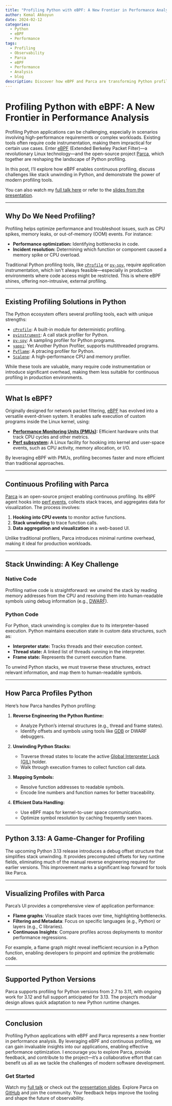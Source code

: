 ```yaml
---
title: "Profiling Python with eBPF: A New Frontier in Performance Analysis"
author: Kemal Akkoyun
date: 2024-02-12
categories:
  - Python
  - eBPF
  - Performance
tags:
  - Profiling
  - Observability
  - Parca
  - eBPF
  - Performance
  - Analysis
  - blog
description: Discover how eBPF and Parca are transforming Python profiling, enabling continuous, efficient, and non-intrusive performance analysis directly in production.
---
```


# Profiling Python with eBPF: A New Frontier in Performance Analysis

Profiling Python applications can be challenging, especially in scenarios involving high-performance requirements or complex workloads. Existing tools often require code instrumentation, making them impractical for certain use cases. Enter [eBPF](https://ebpf.io/) (Extended Berkeley Packet Filter)—a revolutionary Linux technology—and the open-source project [Parca](https://parca.dev), which together are reshaping the landscape of Python profiling.

In this post, I’ll explore how eBPF enables continuous profiling, discuss challenges like stack unwinding in Python, and demonstrate the power of modern profiling tools.

You can also watch my [full talk here](https://youtu.be/nNbU26CoMWA?si=t3Mh1z6XfNwa5r7M) or refer to the [slides from the presentation](https://kakkoyun.me/notes/presentations/FOSDEM24+-+Profiling+Python+with+eBPF+-+A+New+Frontier+in+Performance+Analysis).

---

## Why Do We Need Profiling?

Profiling helps optimize performance and troubleshoot issues, such as CPU spikes, memory leaks, or out-of-memory (OOM) events. For instance:

- **Performance optimization:** Identifying bottlenecks in code.
- **Incident resolution:** Determining which function or component caused a memory spike or CPU overload.

Traditional Python profiling tools, like [`cProfile`](https://docs.python.org/3/library/profile.html) or [`py-spy`](https://github.com/benfred/py-spy), require application instrumentation, which isn't always feasible—especially in production environments where code access might be restricted. This is where eBPF shines, offering non-intrusive, external profiling.

---

## Existing Profiling Solutions in Python

The Python ecosystem offers several profiling tools, each with unique strengths:

- [`cProfile`](https://docs.python.org/3/library/profile.html): A built-in module for deterministic profiling.
- [`pyinstrument`](https://github.com/joerick/pyinstrument): A call stack profiler for Python.
- [`py-spy`](https://github.com/benfred/py-spy): A sampling profiler for Python programs.
- [`yappi`](https://github.com/sumerc/yappi): Yet Another Python Profiler, supports multithreaded programs.
- [`Pyflame`](https://pyflame.readthedocs.io/en/latest/): A ptracing profiler for Python.
- [`Scalene`](https://github.com/plasma-umass/scalene): A high-performance CPU and memory profiler.

While these tools are valuable, many require code instrumentation or introduce significant overhead, making them less suitable for continuous profiling in production environments.

---

## What Is eBPF?

Originally designed for network packet filtering, [eBPF](https://ebpf.io/) has evolved into a versatile event-driven system. It enables safe execution of custom programs inside the Linux kernel, using:

- **[Performance Monitoring Units (PMUs)](https://en.wikipedia.org/wiki/Performance_monitoring_unit):** Efficient hardware units that track CPU cycles and other metrics.
- **[Perf subsystem](https://perf.wiki.kernel.org/index.php/Main_Page):** A Linux facility for hooking into kernel and user-space events, such as CPU activity, memory allocation, or I/O.

By leveraging eBPF with PMUs, profiling becomes faster and more efficient than traditional approaches.

---

## Continuous Profiling with Parca

[Parca](https://parca.dev) is an open-source project enabling continuous profiling. Its eBPF agent hooks into [perf events](https://perf.wiki.kernel.org/index.php/Tutorial), collects stack traces, and aggregates data for visualization. The process involves:

1. **Hooking into CPU events** to monitor active functions.
2. **Stack unwinding** to trace function calls.
3. **Data aggregation and visualization** in a web-based UI.

Unlike traditional profilers, Parca introduces minimal runtime overhead, making it ideal for production workloads.

---

## Stack Unwinding: A Key Challenge

### Native Code

Profiling native code is straightforward: we unwind the stack by reading memory addresses from the CPU and resolving them into human-readable symbols using debug information (e.g., [DWARF](https://dwarfstd.org/)).

### Python Code

For Python, stack unwinding is complex due to its interpreter-based execution. Python maintains execution state in custom data structures, such as:

- **Interpreter state:** Tracks threads and their execution context.
- **Thread state:** A linked list of threads running in the interpreter.
- **Frame state:** Represents the current execution frame.

To unwind Python stacks, we must traverse these structures, extract relevant information, and map them to human-readable symbols.

---

## How Parca Profiles Python

Here’s how Parca handles Python profiling:

1. **Reverse Engineering the Python Runtime:** 
   - Analyze Python’s internal structures (e.g., thread and frame states).
   - Identify offsets and symbols using tools like [GDB](https://www.gnu.org/software/gdb/) or DWARF debuggers.

2. **Unwinding Python Stacks:**
   - Traverse thread states to locate the active [Global Interpreter Lock (GIL)](https://wiki.python.org/moin/GlobalInterpreterLock) holder.
   - Walk through execution frames to collect function call data.

3. **Mapping Symbols:**
   - Resolve function addresses to readable symbols.
   - Encode line numbers and function names for better traceability.

4. **Efficient Data Handling:**
   - Use eBPF maps for kernel-to-user space communication.
   - Optimize symbol resolution by caching frequently seen traces.

---

## Python 3.13: A Game-Changer for Profiling

The upcoming Python 3.13 release introduces a debug offset structure that simplifies stack unwinding. It provides precomputed offsets for key runtime fields, eliminating much of the manual reverse engineering required for earlier versions. This improvement marks a significant leap forward for tools like Parca.

---

## Visualizing Profiles with Parca

Parca’s UI provides a comprehensive view of application performance:

- **Flame graphs**: Visualize stack traces over time, highlighting bottlenecks.
- **Filtering and Metadata**: Focus on specific languages (e.g., Python) or layers (e.g., C libraries).
- **Continuous Insights**: Compare profiles across deployments to monitor performance regressions.

For example, a flame graph might reveal inefficient recursion in a Python function, enabling developers to pinpoint and optimize the problematic code.

---

## Supported Python Versions

Parca supports profiling for Python versions from 2.7 to 3.11, with ongoing work for 3.12 and full support anticipated for 3.13. The project’s modular design allows quick adaptation to new Python runtime changes.

---

## Conclusion

Profiling Python applications with eBPF and Parca represents a new frontier in performance analysis. By leveraging eBPF and continuous profiling, we can gain invaluable insights into our applications, enabling effective performance optimization. I encourage you to explore Parca, provide feedback, and contribute to the project—it’s a collaborative effort that can benefit us all as we tackle the challenges of modern software development.

### Get Started

Watch my [full talk](https://youtu.be/nNbU26CoMWA?si=t3Mh1z6XfNwa5r7M) or check out the [presentation slides](https://kakkoyun.me/notes/presentations/FOSDEM24+-+Profiling+Python+with+eBPF+-+A+New+Frontier+in+Performance+Analysis). Explore Parca on [GitHub](https://github.com/parca-dev/parca) and join the community. Your feedback helps improve the tooling and shape the future of observability.